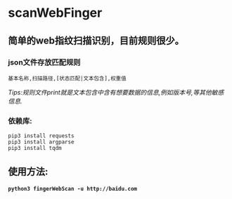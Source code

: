 # scanWebFinger
简单的web指纹扫描识别，目前规则很少。
-
### json文件存放匹配规则  

```基本名称,扫描路径,[状态匹配|文本包含],权重值```  

_Tips:规则文件print就是文本包含中含有想要数据的信息,例如版本号,等其他敏感信息._

### 依赖库:  
```
pip3 install requests
pip3 install argparse
pip3 install tqdm
```

## 使用方法:  
#### `python3 fingerWebScan -u http://baidu.com  `
